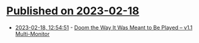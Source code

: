 # [Published on 2023-02-18](index.md)

* [2023-02-18, 12:54:51](https://news.ycombinator.com/item?id=34846546) - [Doom the Way It Was Meant to Be Played – v1.1 Multi-Monitor](https://www.youtube.com/watch?v=q3NQQ7bPf6U)
